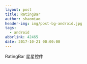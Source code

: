 ```yaml
---
layout: post
title: RatingBar
author: shaomiao
header-img: img/post-bg-android.jpg
tags:
  - android
abbrlink: 42465
date: 2017-10-21 00:00:00
---
```

RatingBar 星星控件
